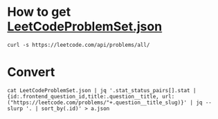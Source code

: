 # How to get [LeetCodeProblemSet.json](LeetCodeProblemSet.json)
```shell
curl -s https://leetcode.com/api/problems/all/
```
# Convert
```shell
cat LeetCodeProblemSet.json | jq '.stat_status_pairs[].stat | {id:.frontend_question_id,title:.question__title, url:("https://leetcode.com/problems/"+.question__title_slug)}' | jq --slurp '. | sort_by(.id)' > a.json
```